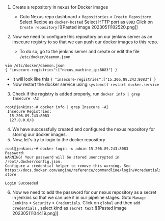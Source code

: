 
1.  Create a repository in nexus for Docker images
	- Goto Nexus repo dashboard  > `Repositories` > `Create Repository`
			Select Recipe as `docker-hosted`
			Select HTTP port as `8083`
			Click on `Create repository`
	![[Pasted image 20230511102520.png]]

2. Now we need to configure this repository on our jenkins server as an insecure registry to so that we can push our docker images to this repo.
	 - To do so, go to the jenkins server and create or edit the file `/etc/docker/daemon.json`
```shell
vim /etc/docker/daemon.json
{ "insecure-registries":["nexus_machine_ip:8083"] }
```
- It will look like this `{ "insecure-registries":["15.206.89.243:8083"] }`
- Now restart the docker service using `systemctl restart docker.service`

3. Check if the registry is added properly, run `docker info | grep Insecure -A2`
```Shell
root@jenkins:~# docker info | grep Insecure -A2
 Insecure Registries:
  15.206.89.243:8083
  127.0.0.0/8
```

4. We have successfully created and configured the nexus repository for storing our docker images.
5. Now, let's try to login to the docker repository 
```Shell
root@jenkins:~# docker login -u admin 15.206.89.243:8083
Password: 
WARNING! Your password will be stored unencrypted in /root/.docker/config.json.
Configure a credential helper to remove this warning. See
https://docs.docker.com/engine/reference/commandline/login/#credentials-store

Login Succeeded
```

6. Now we need to add the password for our nexus repository as a secret in jenkins so that we can use it in our pipeline stages.
    Goto `Manage Jenkins` > `Security` > `Credentials`. 
    Click on `global` and then `add credentials` , select kind as `secret text`
    ![[Pasted image 20230511104419.png]]
